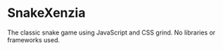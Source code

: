 # SnakeXenzia
The classic snake game using JavaScript and CSS grind. No libraries or frameworks used. 
